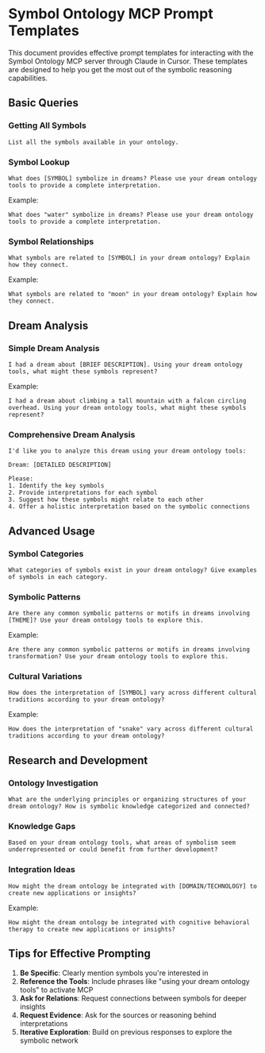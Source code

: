 # Symbol Ontology MCP Prompt Templates

This document provides effective prompt templates for interacting with the Symbol Ontology MCP server through Claude in Cursor. These templates are designed to help you get the most out of the symbolic reasoning capabilities.

## Basic Queries

### Getting All Symbols

```
List all the symbols available in your ontology.
```

### Symbol Lookup

```
What does [SYMBOL] symbolize in dreams? Please use your dream ontology tools to provide a complete interpretation.
```

Example:

```
What does "water" symbolize in dreams? Please use your dream ontology tools to provide a complete interpretation.
```

### Symbol Relationships

```
What symbols are related to [SYMBOL] in your dream ontology? Explain how they connect.
```

Example:

```
What symbols are related to "moon" in your dream ontology? Explain how they connect.
```

## Dream Analysis

### Simple Dream Analysis

```
I had a dream about [BRIEF DESCRIPTION]. Using your dream ontology tools, what might these symbols represent?
```

Example:

```
I had a dream about climbing a tall mountain with a falcon circling overhead. Using your dream ontology tools, what might these symbols represent?
```

### Comprehensive Dream Analysis

```
I'd like you to analyze this dream using your dream ontology tools:

Dream: [DETAILED DESCRIPTION]

Please:
1. Identify the key symbols
2. Provide interpretations for each symbol
3. Suggest how these symbols might relate to each other
4. Offer a holistic interpretation based on the symbolic connections
```

## Advanced Usage

### Symbol Categories

```
What categories of symbols exist in your dream ontology? Give examples of symbols in each category.
```

### Symbolic Patterns

```
Are there any common symbolic patterns or motifs in dreams involving [THEME]? Use your dream ontology tools to explore this.
```

Example:

```
Are there any common symbolic patterns or motifs in dreams involving transformation? Use your dream ontology tools to explore this.
```

### Cultural Variations

```
How does the interpretation of [SYMBOL] vary across different cultural traditions according to your dream ontology?
```

Example:

```
How does the interpretation of "snake" vary across different cultural traditions according to your dream ontology?
```

## Research and Development

### Ontology Investigation

```
What are the underlying principles or organizing structures of your dream ontology? How is symbolic knowledge categorized and connected?
```

### Knowledge Gaps

```
Based on your dream ontology tools, what areas of symbolism seem underrepresented or could benefit from further development?
```

### Integration Ideas

```
How might the dream ontology be integrated with [DOMAIN/TECHNOLOGY] to create new applications or insights?
```

Example:

```
How might the dream ontology be integrated with cognitive behavioral therapy to create new applications or insights?
```

## Tips for Effective Prompting

1. **Be Specific**: Clearly mention symbols you're interested in
2. **Reference the Tools**: Include phrases like "using your dream ontology tools" to activate MCP
3. **Ask for Relations**: Request connections between symbols for deeper insights
4. **Request Evidence**: Ask for the sources or reasoning behind interpretations
5. **Iterative Exploration**: Build on previous responses to explore the symbolic network
